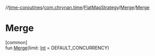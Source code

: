 //[time-coroutines](../../../../index.md)/[com.chrynan.time](../../index.md)/[FlatMapStrategy](../index.md)/[Merge](index.md)/[Merge](-merge.md)

# Merge

[common]\
fun [Merge](-merge.md)(limit: [Int](https://kotlinlang.org/api/latest/jvm/stdlib/kotlin/-int/index.html) = DEFAULT_CONCURRENCY)
